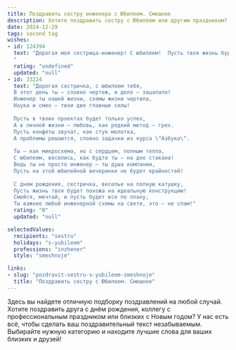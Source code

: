 ```yaml
---
title: Поздравить сестру инженера с Юбилеем. Смешное
description: Хотите поздравить сестру с Юбилеем или другим праздником? Наш ИИ создаст незабываемое поздравление, а вы обязательно выделитесь среди других.  
date: 2024-12-29
tags: second tag
wishes:
- id: 124394
  text: "Дорогая моя сестрица-инженер! С юбилеем!  Пусть твоя жизнь будет так же стабильна и надежна, как железобетонная конструкция, а счастье – таким же неисчерпаемым, как запасы энергии в новой атомной электростанции (которую, я уверена, ты бы запросто спроектировала!).  Желаю тебе море позитива,  крепких нервов (они пригодятся при общении с некоторыми заказчиками!) и  только самых классных и благодарных клиентов!  С днем рождения!
  "
  rating: "undefined"
  updated: "null"
- id: 33224
  text: "Дорогая сестричка, с юбилеем тебя,
  В этот день ты — словно чертеж, и дело — зацапало!
  Инженер ты нашей жизни, схемы жизни чертила,
  Наука и смех — твои две главные силы!
  
  Пусть в твоих проектах будет только успех,
  А в личной жизни — любовь, как редкий метод — грех.
  Пусть конфеты звучат, как стук молотка,
  А проблемы решаются, словно задачки из курса \"Азбука\".
  
  Ты — как микросхема, но с сердцем, полным тепла,
  С юбилеем, веселись, как будто ты — на дно стакана!
  Ведь ты не просто инженер — ты душа компании,
  Пусть на этой юбилейной вечеринке не будет крайностей!
  
  С днем рождения, сестричка, веселье на полную катушку,
  Пусть жизнь твоя будет похожа на идеальную конструкцию!
  Смейся, мечтай, и пусть будет все по плану,
  Ты важнее любой инженерной схемы на свете, это — не спам!"
  rating: "0"
  updated: "null"

selectedValues:
  recipients: "sestru"
  holidays: "s-yubileem"
  professions: "inzhener"
  style: "smeshnoje"

links:
- slug: "pozdravit-sestru-s-yubileem-smeshnoje"
  title: "Поздравить сестру с Юбилеем. Смешное"
---
```


Здесь вы найдете отличную подборку поздравлений на любой случай. 
Хотите поздравить друга с днём рождения, коллегу с профессиональным праздником или близких с Новым годом? У нас есть всё, чтобы сделать ваш поздравительный текст незабываемым. Выбирайте нужную категорию и находите лучшие слова для ваших близких и друзей!
